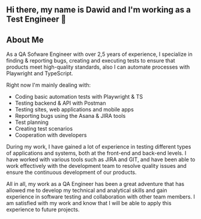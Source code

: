 ## Hi there, my name is Dawid and I'm working as a Test Engineer 👋

## About Me

As a QA Sofware Engineer with over 2,5 years of experience, I specialize in finding & reporting bugs, creating and executing tests to ensure that products meet high-quality standards, also I can automate processes with Playwright and TypeScript. 

Right now I'm mainly dealing with: 
- Coding basic automation tests with Playwright & TS
- Testing backend & API with Postman
- Testing sites, web applications and mobile apps
- Reporting bugs using the Asana & JIRA tools
- Test planning
- Creating test scenarios
- Cooperation with developers

During my work, I have gained a lot of experience in testing different types of applications and systems, both at the front-end and back-end levels. I have worked with various tools such as JIRA and GIT, and have been able to work effectively with the development team to resolve quality issues and ensure the continuous development of our products.

All in all, my work as a QA Engineer has been a great adventure that has allowed me to develop my technical and analytical skills and gain experience in software testing and collaboration with other team members. I am satisfied with my work and know that I will be able to apply this experience to future projects.
